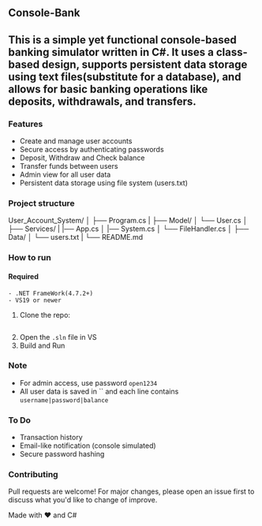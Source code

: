 ## Console-Bank
This is a simple yet functional **console-based banking simulator** written in C#. It uses a **class-based design**, supports **persistent data storage** using text files(substitute for a database), and allows for **basic banking operations** like deposits, withdrawals, and transfers.
---
### Features
- Create and manage user accounts
- Secure access by authenticating passwords 
- Deposit, Withdraw and Check balance
- Transfer funds between users
- Admin view for all user data
- Persistent data storage using file system (users.txt)

### Project structure
User_Account_System/
│
├── Program.cs
|
├── Model/
│ └── User.cs
│
├── Services/
| |── App.cs
│ |── System.cs
│ └── FileHandler.cs
│
├── Data/
│ └── users.txt
|
└── README.md

### How to run
#### Required
    - .NET FrameWork(4.7.2+)
    - VS19 or newer
1. Clone the repo:
    ```bash git clone https://github.com/misfbhcdayana/Console-Bank.git
2. Open the `.sln` file in VS
3. Build and Run

### Note
- For admin access, use password `open1234`
- All user data is saved in `` and each line contains `username|password|balance`

### To Do
- Transaction history
- Email-like notification (console simulated)
- Secure password hashing

### Contributing
Pull requests are welcome! For major changes, please open an issue first to discuss what you'd like to change of improve.
<p>Made with ❤️ and C#</p>